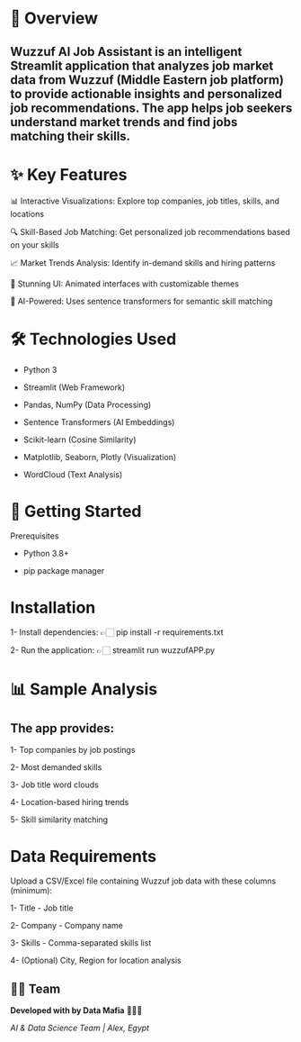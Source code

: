 # 🌟 Overview
##  Wuzzuf AI Job Assistant is an intelligent Streamlit application that analyzes job market data from Wuzzuf (Middle Eastern job platform) to provide actionable insights and personalized job recommendations. The app helps job seekers understand market trends and find jobs matching their skills.

# ✨ Key Features
📊 Interactive Visualizations: Explore top companies, job titles, skills, and locations

🔍 Skill-Based Job Matching: Get personalized job recommendations based on your skills

📈 Market Trends Analysis: Identify in-demand skills and hiring patterns

🎨 Stunning UI: Animated interfaces with customizable themes

🤖 AI-Powered: Uses sentence transformers for semantic skill matching

# 🛠️ Technologies Used
- Python 3

- Streamlit (Web Framework)

- Pandas, NumPy (Data Processing)

- Sentence Transformers (AI Embeddings)

- Scikit-learn (Cosine Similarity)

- Matplotlib, Seaborn, Plotly (Visualization)

- WordCloud (Text Analysis)

# 🚀 Getting Started
Prerequisites
- Python 3.8+

- pip package manager

# Installation

1- Install dependencies:  👉🏻 pip install -r requirements.txt

2- Run the application:   👉🏻 streamlit run wuzzufAPP.py

# 📊 Sample Analysis
## The app provides:

1- Top companies by job postings

2- Most demanded skills

3- Job title word clouds

4- Location-based hiring trends

5- Skill similarity matching

# Data Requirements
Upload a CSV/Excel file containing Wuzzuf job data with these columns (minimum):

1- Title - Job title

2- Company - Company name

3- Skills - Comma-separated skills list

4- (Optional) City, Region for location analysis

## 🧙‍♂️ Team  
**Developed with  by Data Mafia** 🕵🏻‍♀️ 

*AI & Data Science Team | Alex, Egypt*  
